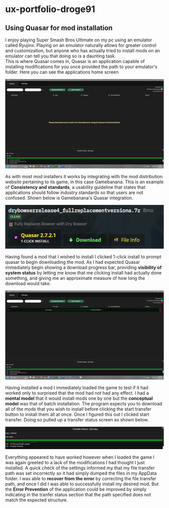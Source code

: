 # ux-portfolio-droge91
## Using Quasar for mod installation
I enjoy playing Super Smash Bros Ultimate on my pc using an emulator called Ryujinx.  Playing on an emulator naturally allows for greater control and customization, but anyone who has actually tried to install mods on an emulator can tell you that doing so is a daunting task.  
This is where Quasar comes in, Quasar is an application capable of installing modifications for you once provided the path to your emulator's folder.  Here you can see the applications home screen

![Quasar home screen](/assets/Quasar_home.png)

As with most mod installers it works by integrating with the mod distribution website pertaining to its game, in this case Gamebanana.  This is an example of **Consistency and standards**, a usability guideline that states that applications should follow industry standards so that users are not confused. Shown below is Gamebanana's Quasar integration.

![gamebanana integration](/assets/Quasar_integration.png)

Having found a mod that I wished to install I clicked 1-click install to prompt quasar to begin downloading the mod.  As I had expected Quasar immediately begin showing a download progress bar, providing **visibility of system status** by letting me know that me clicking install had actually done something, and giving me an approximate measure of how long the download would take. 

![Quasar Download](/assets/Quasar_down.png)

Having installed a mod I immediately loaded the game to test if it had worked only to surprised that the mod had not had any effect.  I had a **mental model** that it would install mods one by one but the **conceptual model** was that of batch installation.  The program expects you to download all of the mods that you wish to install before clicking the start transfer button to install them all at once.
Once I figured this out I clicked start transfer.  Doing so pulled up a transfer status screen as shown below.

![Transfer status](/assets/quasar_transfer.png)

Everything appeared to have worked however when I loaded the game I was again greeted to a lack of the modifications I had thought I just installed. A quick check of the settings informed my that my file transfer path was set incorrectly so it had simply dumped the files in my AppData folder.  I was able to **recover from the error** by correcting the file transfer path, and once I did I was able to successfully install my desired mod.  But the **Error Prevention** of the application could be improved by simply indicating in the tranfer status section that the path specified does not match the expected structure.
